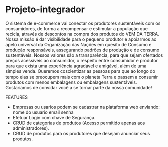 # Projeto-integrador
O sistema de e-commerce vai conectar os produtores sustentáveis com os consumidores, de forma a recompensar e estimular a população que recicla, através de descontos na compra dos produtos do VEM DA TERRA. Nossa missão é dar visibilidade para o pequeno produtor e apoiarmos ao apelo universal da Organização das Nações em quesito de Consumo e produção responsáveis, assegurando padrões de produção e de consumo sustentáveis. Nossos valores são a transparência, para que sejam ofertados preços acessíveis ao consumidor, o respeito entre consumidor e produtor para que exista uma experiência agradável e amigável, além de uma simples venda. Queremos coscientizar as pessoas para que ao longo do tempo elas se preocupem  mais com o planeta Terra e passem a consumir produtos com menos embalagens ou embalagens sustentáveis. Gostariamos de convidar você a se tornar parte da nossa comunidade!

FEATURES
* Empresas ou usarios podem se cadastrar na plataforma web enviando:
    nome do usuario
    email 
    senha
* Efetuar Login com chave de Segurança.
* CRUD de categorias de produtos (Acesso permitido apenas aos administradores).
* CRUD de produtos para os produtores que desejam anunciar seus produtos.
